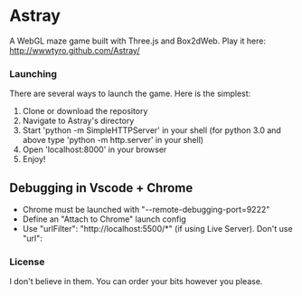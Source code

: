 # Astray

A WebGL maze game built with Three.js and Box2dWeb. Play it here: http://wwwtyro.github.com/Astray/

### Launching

There are several ways to launch the game. Here is the simplest:

1. Clone or download the repository
2. Navigate to Astray's directory
3. Start 'python -m SimpleHTTPServer' in your shell (for python 3.0 and above type 'python -m http.server' in your shell)
4. Open 'localhost:8000' in your browser
5. Enjoy!

## Debugging in Vscode + Chrome
- Chrome must be launched with "--remote-debugging-port=9222"
- Define an "Attach to Chrome" launch config
- Use "urlFilter": "http://localhost:5500/*"  (if using Live Server).  Don't use "url":

### License

I don't believe in them. You can order your bits however you please.
